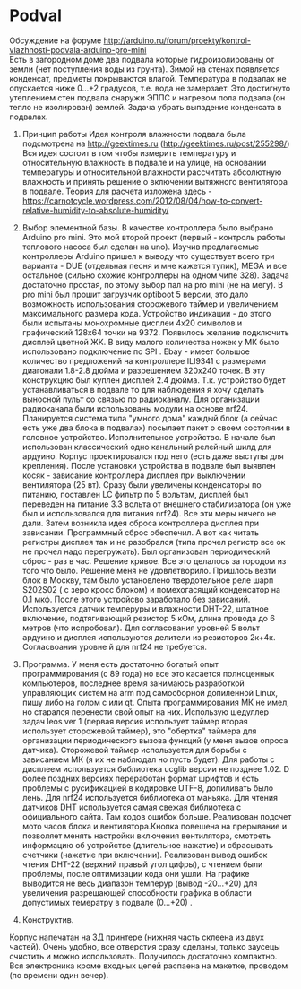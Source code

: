 # Podval
Обсуждение на форуме http://arduino.ru/forum/proekty/kontrol-vlazhnosti-podvala-arduino-pro-mini<br>
Есть в загородном доме два подвала которые гидроизолированы от земли (нет поступления воды из грунта). Зимой на стенах появляется конденсат, предметы покрываются влагой. Температура в подвалах не опускается ниже 0...+2 градусов, т.е. вода не замерзает. Это достигнуто утеплением стен подвала снаружи ЭППС и нагревом пола подвала (он тепло не изолирован) землей.
Задача убрать выпадение конденсата в подвалах.<br>

1. Принцип работы
Идея контроля влажности подвала была подсмотрена на http://geektimes.ru (http://geektimes.ru/post/255298/)
Вся идея состоит в том чтобы измерить температуру и относительную влажность в подвале и на улице, на основании температуры и относительной влажности рассчитать абсолютную влажность и принять решение о включении вытяжного вентилятора в подвале. Теория для расчета изложена здесь - https://carnotcycle.wordpress.com/2012/08/04/how-to-convert-relative-humidity-to-absolute-humidity/
2. Выбор элементной базы.
В качестве контроллера было выбрано Arduino pro mini.  Это мой второй проект (первый - контроль работы теплового насоса был сделан на uno). Изучив предлагаемые контроллеры Arduino  пришел к выводу что существует  всего три варианта - DUE (отдельная песня и мне кажется тупик),  MEGA и все остальное (сильно схожие контроллеры на одном чипе 328).  Задача достаточно простая, по этому выбор пал на pro mini (не на мегу).
В pro mini был прошит загрузчик optiboot 5 версии, это дало возможность использования сторожевого таймер и увеличением максимального размера кода.
Устройство индикации - до этого были испытаны монохромные дисплеи 4х20 символов и графический 128х64 точки на 9372. Появилось желание подключить  дисплей цветной ЖК. В виду малого количества ножек у МК было использовано подключение по SPI .  Ebay  - имеет большое количество предложений на контроллере ILI9341 с размерами диагонали 1.8-2.8 дюйма и разрешением 320х240 точек. В эту конструкцию был куплен дисплей 2.4 дюйма.
Т.к. устройство будет устанавливаться в подвале то для наблюдения я хочу сделать выносной пульт со связью по радиоканалу. Для организации радиоканала были использованы модули на основе nrf24. Планируется система типа "умного дома" каждый блок (а сейчас есть уже два блока в подвалах) посылает пакет о своем состоянии в головное устройство.
Исполнительное устройство. В начале был использован классический одно канальный релейный шилд для ардуино. Корпус проектировался под него (есть даже выступы для крепления). После установки устройства  в подвале был выявлен косяк - зависание контроллера дисплея при выключении вентилятора (25 вт). Сразу были увеличены конденсаторы по питанию, поставлен LC фильтр по 5 вольтам, дисплей был переведен на питание 3.3 вольта от внешнего стабилизатора (он уже был и использовался для питания nrf24). Все эти меры ничего не дали.
Затем возникла идея сброса контроллера дисплея при зависании. Программный сброс обеспечил. А вот как читать регистры дисплея так и не разобрался (типа прочел регистр все ок не прочел надо перегружать). Был организован периодический сброс - раз в час. Решение кривое. Все это делалось за городом из того что было. Решение меня не удовлетворило. Пришлось везти блок в Москву, там было установлено твердотельное реле шарп S202S02 ( с зеро кросс блоком) и помехогасящий конденсатор на 0.1 мкф. После этого устройсво заработало без зависаний.
Используется датчик темперуры и влажности DHT-22, штатное включение, подтягивающий резистор 5 кОм, длина провода до 6 метров (что испробовал).
Для согласования уровней 5 вольт ардуино и дисплея используются делители из резисторов 2к+4к. Согласвоания уровне й для nrf24 не требуется.

2. Программа.
У меня есть достаточно богатый опыт программирования (с 89 года) но все это касается полноценных компьютеров, последнее время занимаюсь разработкой управляющих систем на arm под самосборной допиленной Linux,  пишу либо на голом с или qt. Опыта программирования МК не имел, но старался перенести свой опыт на них.
Использую шедуллер задач leos ver 1 (первая версия использует таймер вторая использует сторожевой таймер), это "обертка" таймера для организации периодического вызова функций (у меня вызов опроса датчика).
Сторожевой таймер используется для борьбы с зависанием МК (я их не наблюдал но пусть будет).
Для работы с дисплеем используется библиотека ucglib версии не позднее 1.02. D более поздних версиях переработан формат шрифтов и есть проблемы с русификацией в кодировке UTF-8, допиливать было лень.
Для nrf24 используется библиотека от маньяка.
Для чтения датчиков DHT используется самая свежая библиотека с официального сайта. Там кодов ошибок больше.
Реализован подсчет мото часов блока и вентилятора.Кнопка повешена на прерывание и позволяет менять настройки включения вентилятора, смотреть информацию об устройстве (длительное нажатие) и сбрасывать счетчики (нажатие при включении).
Реализован вывод ошибок чтения DHT-22 (верхний правый угол цифры), с чтением были проблемы, после оптимизации кода они ушли.
На графике выводится не весь диапазон темперур (вывод -20...+20) для увеличения разрешающей способности графика в области допустимых темератру в подвале (0...+20) .
3. Конструктив.

Корпус напечатан на 3Д принтере (нижняя часть склеена из двух частей). Очень удобно, все отверстия сразу сделаны, только заусецы счистить и можно использовать. Получилось достаточно компактно. Вся электроника кроме входных цепей распаена на макетке, проводом (по времени один вечер).

